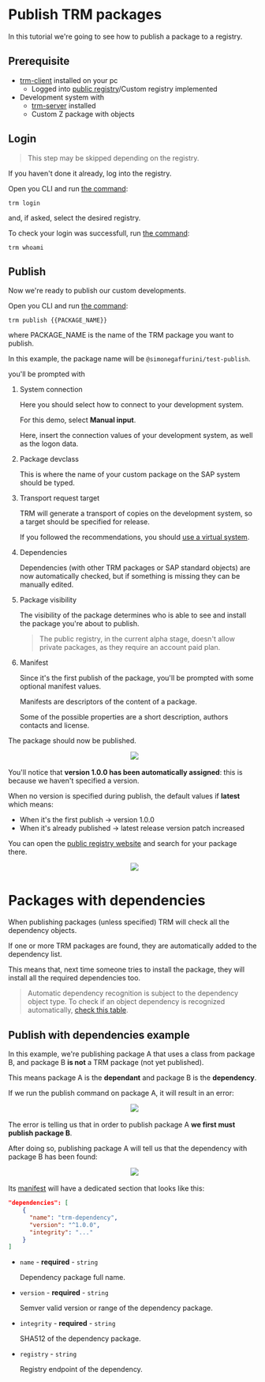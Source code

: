 # Publish TRM packages

In this tutorial we're going to see how to publish a package to a registry.

## Prerequisite
- [trm-client](/client/docs/setup.md) installed on your pc
    - Logged into [public registry](https://docs.trmregistry.com/#/registry/public/authentication)/Custom registry implemented
- Development system with
    - [trm-server](/server/docs/setup.md) installed
    - Custom Z package with objects

## Login

> This step may be skipped depending on the registry.

If you haven't done it already, log into the registry.

Open you CLI and run [the command](/client/docs/commands.md#login):

`trm login`

and, if asked, select the desired registry.

To check your login was successfull, run [the command](/client/docs/commands.md#current-logged-in-user):

`trm whoami`

## Publish

Now we're ready to publish our custom developments.

Open you CLI and run [the command](/client/docs/commands.md#publish-package-from-a-system):

`trm publish {{PACKAGE_NAME}}`

where PACKAGE_NAME is the name of the TRM package you want to publish.

In this example, the package name will be `@simonegaffurini/test-publish`.

you'll be prompted with

1. System connection

    Here you should select how to connect to your development system.

    For this demo, select **Manual input**.

    Here, insert the connection values of your development system, as well as the logon data.

2. Package devclass

    This is where the name of your custom package on the SAP system should be typed.

3. Transport request target

    TRM will generate a transport of copies on the development system, so a target should be specified for release.

    If you followed the recommendations, you should [use a virtual system](/client/docs/setup.md#virtual-system-recommended).

4. Dependencies

    Dependencies (with other TRM packages or SAP standard objects) are now automatically checked, but if something is missing they can be manually edited.

5. Package visibility

    The visibility of the package determines who is able to see and install the package you're about to publish.

    > The public registry, in the current alpha stage, doesn't allow private packages, as they require an account paid plan.

6. Manifest

    Since it's the first publish of the package, you'll be prompted with some optional manifest values.

    Manifests are descriptors of the content of a package.

    Some of the possible properties are a short description, authors contacts and license.

The package should now be published.

<p align="center">
  <img src="/_media/sample_publish.png" />
</p>

You'll notice that **version 1.0.0 has been automatically assigned**: this is because we haven't specified a version.

When no version is specified during publish, the default values if **latest** which means:
- When it's the first publish -> version 1.0.0
- When it's already published -> latest release version patch increased

You can open the [public registry website](https://trmregistry.com/) and search for your package there.

<p align="center">
  <img src="/_media/sample_publish_registry.png" />
</p>

# Packages with dependencies

When publishing packages (unless specified) TRM will check all the dependency objects.

If one or more TRM packages are found, they are automatically added to the dependency list.

This means that, next time someone tries to install the package, they will install all the required dependencies too.

> Automatic dependency recognition is subject to the dependency object type. To check if an object dependency is recognized automatically, [check this table](https://docs.trmregistry.com/#/commons/dependencies?id=dependency-recognition).

## Publish with dependencies example

In this example, we're publishing package A that uses a class from package B, and package B **is not** a TRM package (not yet published).

This means package A is the **dependant** and package B is the **dependency**.

If we run the publish command on package A, it will result in an error:

<p align="center">
  <img src="/_media/sample_dependency_error.png" />
</p>

The error is telling us that in order to publish package A **we first must publish package B**.

After doing so, publishing package A will tell us that the dependency with package B has been found:

<p align="center">
  <img src="/_media/sample_dependency_success.png" />
</p>

Its [manifest](https://docs.trmregistry.com/#/commons/manifest) will have a dedicated section that looks like this:

```json
"dependencies": [
    {
      "name": "trm-dependency",
      "version": "^1.0.0",
      "integrity": "..."
    }
]
```

- `name` - **required** - `string`

    Dependency package full name.

- `version` - **required** - `string`
    
    Semver valid version or range of the dependency package.

- `integrity` - **required** - `string`

    SHA512 of the dependency package.

- `registry` - `string`
    
    Registry endpoint of the dependency.